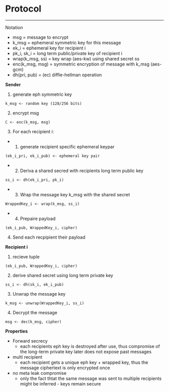 # Protocol
---

Notation 
- msg = message to encrypt
- k_msg = ephemeral symmetric key for this message
- ek_i = ephemeral key for recipient i
- pk_i, sk_i = long term public/private key of recipient i
- wrap(k_msg, ss) = key wrap (aes-kw) using shared secret ss
- enc(k_msg, msg) = symmetric encryption of message with k_msg (aes-gcm)
- dh(pri, pub) = (ec) diffie-hellman operation

**Sender**
1. generate eph symmetric key
```
k_msg <- random key (128/256 bits)
```
2. encrypt msg
```
C <- enc(k_msg, msg)
```
3. For each recipient i:

  - 1. generate recipient specific ephemeral keypar

  ```
  (ek_i_pri, ek_i_pub) <- ephemeral key pair
  ```

  - 2. Deriva a shared secred with recipients long term public key
  ```
  ss_i <- dh(ek_i_pri, pk_i)
  ```

  - 3. Wrap the message key k_msg with the shared secret
  ```
  WrappedKey_i <- wrap(k_msg, ss_i)
  ```

  - 4. Prepaire payload
  ```
  (ek_i_pub, WrappedKey_i, cipher)
  ```

4. Send each recpipient their payload


**Recipient i**
1. recieve tuple 
```
(ek_i_pub, WrappedKey_i, cipher)
```
2. derive shared secret using long term private key
```
ss_i <- dh(sk_i, ek_i_pub)
```
3. Unwrap the message key
```
k_msg <- unwrap(WrappedKey_i, ss_i)
```
4. Decrypt the message
```
msg <- dec(k_msg, cipher)
```

**Properties**
- Forward secrecy
  - each recipients eph key is destroyed after use, thus compromise of the long-term private key later does not expose past messages
- multi recipient
  - each recipient gets a unique eph key + wrapped key, thus the message ciphertext is only encrypted once
- no meta leak compromise
  - only the fact thtat the same message was sent to multiple recipients might be inferred - keys remain secure
